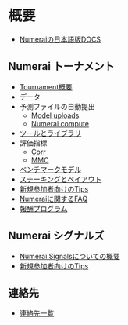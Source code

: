 # 概要

* [Numeraiの日本語版DOCS](README.md)

## Numerai トーナメント

* [Tournament概要](numerai-tournament/tournament-overview.md)
* [データ](numerai-tournament/data.md)
* 予測ファイルの自動提出
  * [Model uploads](numerai-tournament/submissions_model_uploads.md)
  * [Numerai compute](numerai-tournament/numerai-compute.md)
* [ツールとライブラリ](numerai-tournament/tools-and-libraries.md)
* 評価指標
  * [Corr](numerai-tournament/correlation-corr.md)
  * [MMC](numerai-tournament/meta-model-contribution-mmc-and-bmc.md)
* [ベンチマークモデル](numerai-tournament/benchmark_models.md)
* [ステーキングとペイアウト](numerai-tournament/staking-and-payouts.md)
* [新規参加者向けのTips](numerai-tournament/new-users.md)
* [Numeraiに関するFAQ](numerai-tournament/Tournament-FAQ.md)
* [報酬プログラム](numerai-tournament/bounties.md)

## Numerai シグナルズ

* [Numerai Signalsについての概要](numerai-signals/signals-overview.md)
* [新規参加者向けのTips](numerai-signals/new-users.md)

## 連絡先

* [連絡先一覧](connect/connect-index.md)
